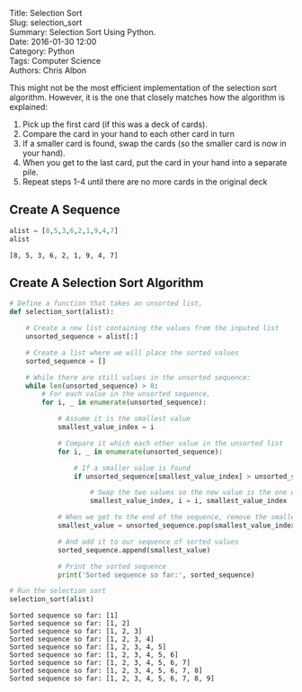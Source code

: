 Title: Selection Sort  
Slug: selection_sort  
Summary: Selection Sort Using Python.  
Date: 2016-01-30 12:00  
Category: Python  
Tags: Computer Science  
Authors: Chris Albon  

This might not be the most efficient implementation of the selection sort algorithm. However, it is the one that closely matches how the algorithm is explained:

1. Pick up the first card (if this was a deck of cards).
2. Compare the card in your hand to each other card in turn
3. If a smaller card is found, swap the cards (so the smaller card is now in your hand).
4. When you get to the last card, put the card in your hand into a separate pile.
5. Repeat steps 1-4 until there are no more cards in the original deck

## Create A Sequence


```python
alist = [8,5,3,6,2,1,9,4,7]
alist
```




    [8, 5, 3, 6, 2, 1, 9, 4, 7]



## Create A Selection Sort Algorithm


```python
# Define a function that takes an unsorted list,
def selection_sort(alist):

    # Create a new list containing the values from the inputed list
    unsorted_sequence = alist[:]

    # Create a list where we will place the sorted values
    sorted_sequence = []

    # While there are still values in the unsorted sequence:
    while len(unsorted_sequence) > 0:
        # For each value in the unsorted sequence,
        for i, _ in enumerate(unsorted_sequence):

            # Assume it is the smallest value
            smallest_value_index = i

            # Compare it which each other value in the unsorted list
            for i, _ in enumerate(unsorted_sequence):

                # If a smaller value is found
                if unsorted_sequence[smallest_value_index] > unsorted_sequence[i]:

                    # Swap the two values so the new value is the one we think is the smallest
                    smallest_value_index, i = i, smallest_value_index

            # When we get to the end of the sequence, remove the smallest valued card
            smallest_value = unsorted_sequence.pop(smallest_value_index)

            # And add it to our sequence of sorted values
            sorted_sequence.append(smallest_value)

            # Print the sorted sequence
            print('Sorted sequence so far:', sorted_sequence)
```


```python
# Run the selection sort
selection_sort(alist)
```

    Sorted sequence so far: [1]
    Sorted sequence so far: [1, 2]
    Sorted sequence so far: [1, 2, 3]
    Sorted sequence so far: [1, 2, 3, 4]
    Sorted sequence so far: [1, 2, 3, 4, 5]
    Sorted sequence so far: [1, 2, 3, 4, 5, 6]
    Sorted sequence so far: [1, 2, 3, 4, 5, 6, 7]
    Sorted sequence so far: [1, 2, 3, 4, 5, 6, 7, 8]
    Sorted sequence so far: [1, 2, 3, 4, 5, 6, 7, 8, 9]
